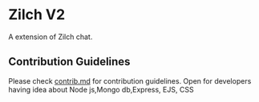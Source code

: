 # Zilch V2
A extension of Zilch chat.

## Contribution Guidelines 
Please check [contrib.md]() for contribution guidelines. Open for developers having idea about Node js,Mongo db,Express, EJS, CSS 
